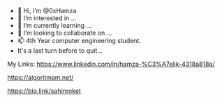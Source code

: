 - 👋 Hi, I’m @0xHamza
- 👀 I’m interested in ...
- 🌱 I’m currently learning ...
- 💞️ I’m looking to collaborate on ...
- 📫 4th Year computer engineering student.  
- It's a last turn before to quit...

My Links:
https://www.linkedin.com/in/hamza-%C3%A7elik-4318a818a/

https://algoritmam.net/

https://bio.link/sahinroket

<!---
0xHamza/0xHamza is a ✨ special ✨ repository because its `README.md` (this file) appears on your GitHub profile.
You can click the Preview link to take a look at your changes.
--->
